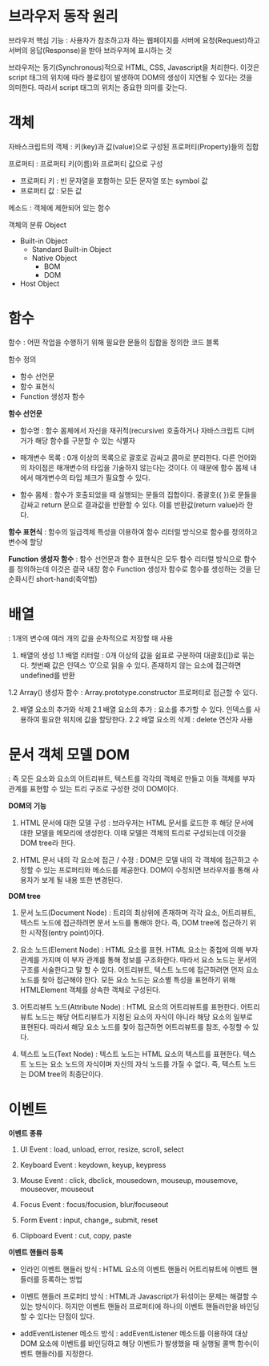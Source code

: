 # 브라우저 동작 원리

브라우저 핵심 기능 : 사용자가 참조하고자 하는 웹페이지를 서버에 요청(Request)하고 서버의 응답(Response)을 받아 브라우저에 표시하는 것

브라우저는 동기(Synchronous)적으로 HTML, CSS, Javascript을 처리한다. 이것은 script 태그의 위치에 따라 블로킹이 발생하여 DOM의 생성이 지연될 수 있다는 것을 의미한다. 따라서 script 태그의 위치는 중요한 의미를 갖는다.

# 객체

자바스크립트의 객체 : 키(key)과 값(value)으로 구성된 프로퍼티(Property)들의 집합

프로퍼티 : 프로퍼티 키(이름)와 프로퍼티 값으로 구성

- 프로퍼티 키 : 빈 문자열을 포함하는 모든 문자열 또는 symbol 값
- 프로퍼티 값 : 모든 값

메소드 : 객체에 제한되어 있는 함수

객체의 분류
Object
- Built-in Object
    - Standard Built-in Object
    - Native Object
        - BOM
        - DOM
- Host Object

# 함수
함수 : 어떤 작업을 수행하기 위해 필요한 문들의 집합을 정의한 코드 블록

함수 정의
- 함수 선언문
- 함수 표현식
- Function 생성자 함수

**함수 선언문**
- 함수명 : 함수 몸체에서 자신을 재귀적(recursive) 호출하거나 자바스크립트 디버거가 해당 함수를 구분할 수 있는 식별자

- 매개변수 목록 : 0개 이상의 목록으로 괄호로 감싸고 콤마로 분리한다. 다른 언어와의 차이점은 매개변수의 타입을 기술하지 않는다는 것이다. 이 때문에 함수 몸체 내에서 매개변수의 타입 체크가 필요할 수 있다.

- 함수 몸체 : 함수가 호출되었을 때 실행되는 문들의 집합이다. 중괄호({ })로 문들을 감싸고 return 문으로 결과값을 반환할 수 있다. 이를 반환값(return value)라 한다.

**함수 표현식**
: 함수의 일급객체 특성을 이용하여 함수 리터럴 방식으로 함수를 정의하고 변수에 할당

**Function 생성자 함수**
: 함수 선언문과 함수 표현식은 모두 함수 리터럴 방식으로 함수를 정의하는데 이것은 결국 내장 함수 Function 생성자 함수로 함수를 생성하는 것을 단순화시킨 short-hand(축약법)

# 배열
: 1개의 변수에 여러 개의 값을 순차적으로 저장할 때 사용
1. 배열의 생성
1.1 배열 리터럴
: 0개 이상의 값을 쉼표로 구분하여 대괄호([])로 묶는다. 첫번째 값은 인덱스 ‘0’으로 읽을 수 있다. 존재하지 않는 요소에 접근하면 undefined를 반환

1.2 Array() 생성자 함수
:  Array.prototype.constructor 프로퍼티로 접근할 수 있다.

2. 배열 요소의 추가와 삭제
2.1 배열 요소의 추가
: 요소를 추가할 수 있다. 인덱스를 사용하여 필요한 위치에 값을 할당한다.
2.2 배열 요소의 삭제
: delete 연산자 사용

# 문서 객체 모델 DOM
:  즉 모든 요소와 요소의 어트리뷰트, 텍스트를 각각의 객체로 만들고 이들 객체를 부자 관계를 표현할 수 있는 트리 구조로 구성한 것이 DOM이다.

**DOM의 기능**
1. HTML 문서에 대한 모델 구성
: 브라우저는 HTML 문서를 로드한 후 해당 문서에 대한 모델을 메모리에 생성한다. 이때 모델은 객체의 트리로 구성되는데 이것을 DOM tree라 한다.

2. HTML 문서 내의 각 요소에 접근 / 수정
: DOM은 모델 내의 각 객체에 접근하고 수정할 수 있는 프로퍼티와 메소드를 제공한다. DOM이 수정되면 브라우저를 통해 사용자가 보게 될 내용 또한 변경된다.

**DOM tree**
1. 문서 노드(Document Node)
: 트리의 최상위에 존재하며 각각 요소, 어트리뷰트, 텍스트 노드에 접근하려면 문서 노드를 통해야 한다. 즉, DOM tree에 접근하기 위한 시작점(entry point)이다.

2. 요소 노드(Element Node)
: HTML 요소를 표현. HTML 요소는 중첩에 의해 부자 관계를 가지며 이 부자 관계를 통해 정보를 구조화한다. 따라서 요소 노드는 문서의 구조를 서술한다고 말 할 수 있다. 어트리뷰트, 텍스트 노드에 접근하려면 먼저 요소 노드를 찾아 접근해야 한다. 모든 요소 노드는 요소별 특성을 표현하기 위해 HTMLElement 객체를 상속한 객체로 구성된다.

3. 어트리뷰트 노드(Attribute Node)
: HTML 요소의 어트리뷰트를 표현한다. 어트리뷰트 노드는 해당 어트리뷰트가 지정된 요소의 자식이 아니라 해당 요소의 일부로 표현된다. 따라서 해당 요소 노드를 찾아 접근하면 어트리뷰트를 참조, 수정할 수 있다.

4. 텍스트 노드(Text Node)
: 텍스트 노드는 HTML 요소의 텍스트를 표현한다. 텍스트 노드는 요소 노드의 자식이며 자신의 자식 노드를 가질 수 없다. 즉, 텍스트 노드는 DOM tree의 최종단이다.


# 이벤트

**이벤트 종류**
1. UI Event
: load, unload, error, resize, scroll, select

2. Keyboard Event
: keydown, keyup, keypress

3. Mouse Event
: click, dbclick, mousedown, mouseup, mousemove, mouseover, mouseout

4. Focus Event
: focus/focusion, blur/focuseout

5. Form Event
: input, change,, submit, reset

6. Clipboard Event
: cut, copy, paste

**이벤트 핸들러 등록**
- 인라인 이벤트 핸들러 방식 : HTML 요소의 이벤트 핸들러 어트리뷰트에 이벤트 핸들러를 등록하는 방법

- 이벤트 핸들러 프로퍼티 방식 : HTML과 Javascript가 뒤섞이는 문제는 해결할 수 있는 방식이다. 하지만 이벤트 핸들러 프로퍼티에 하나의 이벤트 핸들러만을 바인딩할 수 있다는 단점이 있다.

- addEventListener 메소드 방식 : addEventListener 메소드를 이용하여 대상 DOM 요소에 이벤트를 바인딩하고 해당 이벤트가 발생했을 때 실행될 콜백 함수(이벤트 핸들러)를 지정한다.